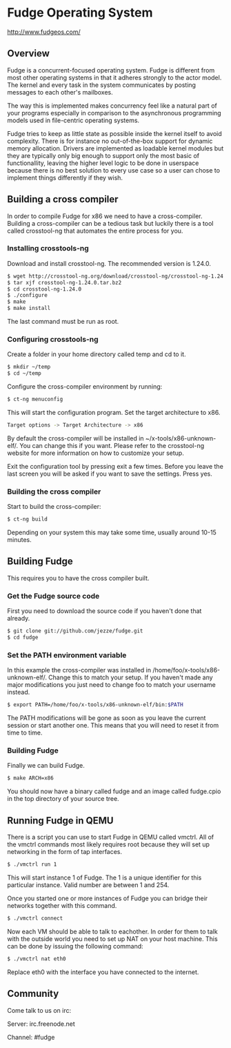 # Fudge Operating System

http://www.fudgeos.com/

## Overview

Fudge is a concurrent-focused operating system. Fudge is different from most
other operating systems in that it adheres strongly to the actor model. The
kernel and every task in the system communicates by posting messages to each
other's mailboxes.

The way this is implemented makes concurrency feel like a natural part of your
programs especially in comparison to the asynchronous programming models used in
file-centric operating systems.

Fudge tries to keep as little state as possible inside the kernel itself to
avoid complexity. There is for instance no out-of-the-box support for dynamic
memory allocation. Drivers are implemented as loadable kernel modules but they
are typically only big enough to support only the most basic of functionallity,
leaving the higher level logic to be done in userspace because there is no best
solution to every use case so a user can chose to implement things differently
if they wish.

## Building a cross compiler

In order to compile Fudge for x86 we need to have a cross-compiler. Building a
cross-compiler can be a tedious task but luckily there is a tool called
crosstool-ng that automates the entire process for you.

### Installing crosstools-ng

Download and install crosstool-ng. The recommended version is 1.24.0.

```sh
$ wget http://crosstool-ng.org/download/crosstool-ng/crosstool-ng-1.24.0.tar.bz2
$ tar xjf crosstool-ng-1.24.0.tar.bz2
$ cd crosstool-ng-1.24.0
$ ./configure
$ make
$ make install
```

The last command must be run as root.

### Configuring crosstools-ng

Create a folder in your home directory called temp and cd to it.

```sh
$ mkdir ~/temp
$ cd ~/temp
```

Configure the cross-compiler environment by running:

```sh
$ ct-ng menuconfig
```

This will start the configuration program. Set the target architecture to x86.

```sh
Target options -> Target Architecture -> x86
```

By default the cross-compiler will be installed in ~/x-tools/x86-unknown-elf/.
You can change this if you want. Please refer to the crosstool-ng website for
more information on how to customize your setup.

Exit the configuration tool by pressing exit a few times. Before you leave the
last screen you will be asked if you want to save the settings. Press yes.

### Building the cross compiler

Start to build the cross-compiler:

```sh
$ ct-ng build
```

Depending on your system this may take some time, usually around 10-15 minutes.

## Building Fudge

This requires you to have the cross compiler built.

### Get the Fudge source code

First you need to download the source code if you haven't done that already.

```sh
$ git clone git://github.com/jezze/fudge.git
$ cd fudge
```

### Set the PATH environment variable

In this example the cross-compiler was installed in
/home/foo/x-tools/x86-unknown-elf/. Change this to match your setup. If you
haven't made any major modifications you just need to change foo to match your
username instead.

```sh
$ export PATH=/home/foo/x-tools/x86-unknown-elf/bin:$PATH
```

The PATH modifications will be gone as soon as you leave the current session or
start another one. This means that you will need to reset it from time to time.

### Building Fudge

Finally we can build Fudge.

```sh
$ make ARCH=x86
```

You should now have a binary called fudge and an image called fudge.cpio in the
top directory of your source tree.

## Running Fudge in QEMU

There is a script you can use to start Fudge in QEMU called vmctrl. All of the
vmctrl commands most likely requires root because they will set up networking in
the form of tap interfaces.

```sh
$ ./vmctrl run 1
```

This will start instance 1 of Fudge. The 1 is a unique identifier for this
particular instance. Valid number are between 1 and 254.

Once you started one or more instances of Fudge you can bridge their networks
together with this command.

```sh
$ ./vmctrl connect
```

Now each VM should be able to talk to eachother. In order for them to talk with
the outside world you need to set up NAT on your host machine. This can be done
by issuing the following command:

```sh
$ ./vmctrl nat eth0
```

Replace eth0 with the interface you have connected to the internet.

## Community

Come talk to us on irc:

Server: irc.freenode.net

Channel: #fudge

